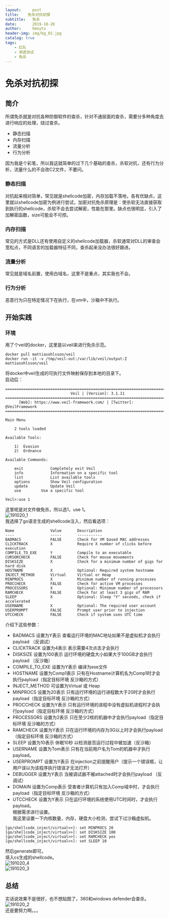 ```yaml
---
layout:     post
title:    免杀对抗初探
subtitle:   免杀
date:       2019-10-20
author:     hmoytx
header-img: img/bg_02.jpg
catalog: true
tags:
    - 红队
    - 渗透测试
    - 免杀
---
```

# 免杀对抗初探  
## 简介  
所谓免杀就是对抗各种防御软件的查杀，针对不通层面的查杀，需要分多种角度去进行响应的处理，绕过查杀。  
- 静态扫描  
- 内存扫描  
- 流量分析  
- 行为分析  

因为我是个彩笔，所以我这就简单的过下几个基础的查杀，杀软对抗，还有行为分析，流量什么的不会改C2文件，不要问。  

### 静态扫描 
对抗起来相对简单，常见就是shellcode加密，内存加载不落地，各有优缺点，这里就以shellcode加密为例进行尝试，加密对抗免杀原理是：使杀软无法直接获取到执行的shellcode，杀软不会去尝试解密，性能在那里。缺点也很明显，引入了加解密函数，size可能会不可控。  
### 内存扫描
常见的方式是DLL还有使用自定义的shellcode加载器，杀软通常对DLL的审查会宽松点，不同语言的加载器特征不同，查杀起来没办法很好跟进。  
### 流量分析
常见就是域名前置，使用白域名，这里不是重点，其实我也不会。  
### 行为分析
恶意行为只在特定情况下在执行，在vm中，沙箱中不执行。  

## 开始实践
### 环境
用了个veil的docker，这里是以veil来进行免杀示范。  
```
docker pull mattiasohlsson/veil  
docker run -it -v /tmp/veil-out:/var/lib/veil/output:Z mattiasohlsson/veil
```
将docker中veil生成的可执行文件映射保存到本地的目录下。  
启动后：  
```
===============================================================================
                             Veil | [Version]: 3.1.11
===============================================================================
      [Web]: https://www.veil-framework.com/ | [Twitter]: @VeilFramework
===============================================================================

Main Menu

	2 tools loaded

Available Tools:

	1)	Evasion
	2)	Ordnance

Available Commands:

	exit			Completely exit Veil
	info			Information on a specific tool
	list			List available tools
	options			Show Veil configuration
	update			Update Veil
	use			Use a specific tool

Veil>:use 1
```
这里呢是对文件做免杀，所以选1，use 1。  
![191020_1](/img/191020_veilevsion.png)  
我选择了go语言生成的shellcode注入，然后看选项：  
```
Name            	Value   	Description
----            	-----   	-----------
BADMACS         	FALSE   	Check for VM based MAC addresses
CLICKTRACK      	X       	Require X number of clicks before execution
COMPILE_TO_EXE  	Y       	Compile to an executable
CURSORCHECK     	FALSE   	Check for mouse movements
DISKSIZE        	X       	Check for a minimum number of gigs for hard disk
HOSTNAME        	X       	Optional: Required system hostname
INJECT_METHOD   	Virtual 	Virtual or Heap
MINPROCS        	X       	Minimum number of running processes
PROCCHECK       	FALSE   	Check for active VM processes
PROCESSORS      	X       	Optional: Minimum number of processors
RAMCHECK        	FALSE   	Check for at least 3 gigs of RAM
SLEEP           	X       	Optional: Sleep "Y" seconds, check if accelerated
USERNAME        	X       	Optional: The required user account
USERPROMPT      	FALSE   	Prompt user prior to injection
UTCCHECK        	FALSE   	Check if system uses UTC time
```
介绍下这些参数：  
- BADMACS 设置为Y表示 查看运行环境的MAC地址如果不是虚拟机才会执行payload （反调试） 
- CLICKTRACK 设置为4表示 表示需要4次点击才会执行  
- DISKSIZE 设置为100表示 运行环境的硬盘大小如果大于100GB才会执行payload （反沙箱） 
- COMPILE_TO_EXE 设置为Y表示 编译为exe文件  
- HOSTNAME 设置为Comp1表示 只有在Hostname计算机名为Comp1时才会执行payload（指定目标环境 反沙箱的方式） 
- INJECT_METHOD 可设置为Virtual 或 Heap  
- MINPROCS 设置为20表示 只有运行环境的运行进程数大于20时才会执行payload（指定目标环境 反沙箱的方式）  
- PROCCHECK 设置为Y表示 只有运行环境的进程中没有虚拟机进程时才会执行payload（指定目标环境 反沙箱的方式）  
- PROCESSORS 设置为2表示 只在至少2核的机器中才会执行payload（指定目标环境 反沙箱的方式）  
- RAMCHECK 设置为Y表示 只在运行环境的内存为3G以上时才会执行payload（指定目标环境 反沙箱的方式）  
- SLEEP 设置为10表示 休眠10秒 以检测是否运行过程中被加速（反沙箱）  
- USERNAME 设置为Tom表示 只有在当前用户名为Tom的机器中才执行payload。  
- USERPROMPT 设置为Y表示 在injection之前提醒用户（提示一个错误框，让用户误以为该程序执行错误才无法打开）  
- DEBUGGER 设置为Y表示 当被调试器不被attached时才会执行payload （反调试）  
- DOMAIN 设置为Comp表示 受害者计算机只有加入Comp域中时，才会执行payload（指定目标环境 反沙箱的方式）  
- UTCCHECK 设置为Y表示 只在运行环境的系统使用UTC时间时，才会执行payload。  
根据需求进行设置。    
我这里设置一下内核数量，内存，硬盘大小检测，尝试下过沙箱虚拟机。  
```
[go/shellcode_inject/virtual>>]: set MINPROCS 20
[go/shellcode_inject/virtual>>]: set DISKSIZE 100
[go/shellcode_inject/virtual>>]: set RAMCHECK yes
[go/shellcode_inject/virtual>>]: set SLEEP 10
```
然后generate即可。  
填入cs生成的shellcode。  
![191020_4](/img/191020_shellcode.png)  
![191020_3](/img/191020_gnerate.png)  
## 总结
实话说效果不是很好，也不想贴图了，360和windows defender会查杀。  
![191020_2](/img/191020_threatbook.png)  
还是要努力啊。。。  
